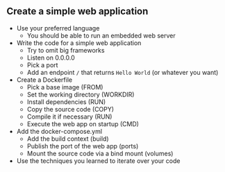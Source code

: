 ## Create a simple web application
* Use your preferred language
  * You should be able to run an embedded web server
* Write the code for a simple web application
  * Try to omit big frameworks
  * Listen on 0.0.0.0
  * Pick a port
  * Add an endpoint `/` that returns `Hello World` (or whatever you want)
* Create a Dockerfile
  * Pick a base image (FROM)
  * Set the working directory (WORKDIR)
  * Install dependencies (RUN)
  * Copy the source code (COPY)
  * Compile it if necessary (RUN)
  * Execute the web app on startup (CMD)
* Add the docker-compose.yml
  * Add the build context (build)
  * Publish the port of the web app (ports)
  * Mount the source code via a bind mount (volumes)
* Use the techniques you learned to iterate over your code
